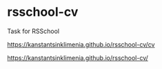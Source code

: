# rsschool-cv

Task for RSSchool

https://kanstantsinklimenia.github.io/rsschool-cv/cv

https://kanstantsinklimenia.github.io/rsschool-cv/
